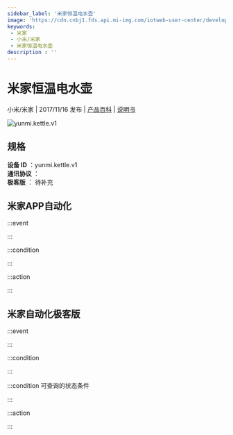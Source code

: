 ```yaml
---
sidebar_label: '米家恒温电水壶'
image: 'https://cdn.cnbj1.fds.api.mi-img.com/iotweb-user-center/developer_1679047510921zmv3nwa4.png?GalaxyAccessKeyId=AKVGLQWBOVIRQ3XLEW&Expires=9223372036854775807&Signature=SiZQAHb9iQBENzvN05xQ6Py+gD8='
keywords: 
 - 米家
 - 小米/米家
 - 米家恒温电水壶
description : ''
---
```

# 米家恒温电水壶

小米/米家 | 2017/11/16 发布 | [产品百科](https://home.mi.com/webapp/content/baike/product/index.html?model=yunmi.kettle.v1/) | [说明书](https://home.mi.com/views/introduction.html?model=yunmi.kettle.v1&region=cn)

![yunmi.kettle.v1](https://cdn.cnbj1.fds.api.mi-img.com/iotweb-user-center/developer_1679047510921zmv3nwa4.png?GalaxyAccessKeyId=AKVGLQWBOVIRQ3XLEW&Expires=9223372036854775807&Signature=SiZQAHb9iQBENzvN05xQ6Py+gD8=)

## 规格  
> 
**设备 ID** ：yunmi.kettle.v1  
**通讯协议** ：  
**极客版**  ： 待补充 


## 米家APP自动化  

:::event  

:::

:::condition  

:::

:::action   

:::

## 米家自动化极客版  

:::event  

:::

:::condition  

:::

:::condition 可查询的状态条件  

:::

:::action  

:::

        

